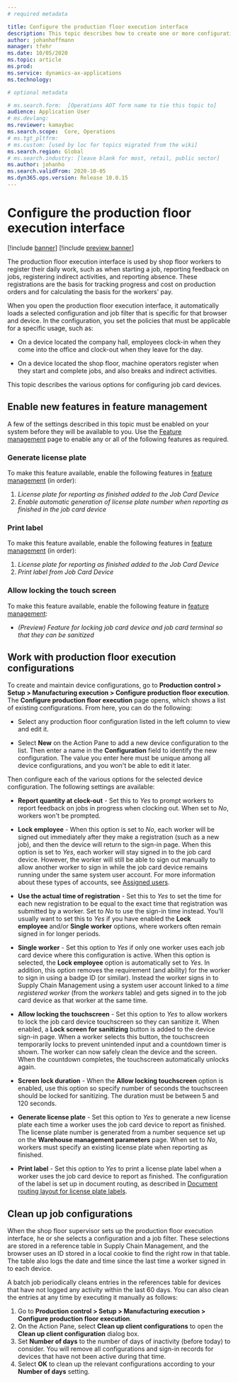 ```yaml
---
# required metadata

title: Configure the production floor execution interface
description: This topic describes how to create one or more configurations production floor execution interface. When you open the production floor execution interface, it automatically loads a selected configuration and job filter that is specific for that browser and device. In the configuration, you set the policies that must be applicable for a specific usage.
author: johanhoffmann
manager: tfehr
ms.date: 10/05/2020
ms.topic: article
ms.prod: 
ms.service: dynamics-ax-applications
ms.technology: 

# optional metadata

# ms.search.form:  [Operations AOT form name to tie this topic to]
audience: Application User
# ms.devlang: 
ms.reviewer: kamaybac
ms.search.scope:  Core, Operations
# ms.tgt_pltfrm: 
# ms.custom: [used by loc for topics migrated from the wiki]
ms.search.region: Global
# ms.search.industry: [leave blank for most, retail, public sector]
ms.author: johanho
ms.search.validFrom: 2020-10-05
ms.dyn365.ops.version: Release 10.0.15
---
```


# Configure the production floor execution interface

[!include [banner](../includes/banner.md)]
[!include [preview banner](../includes/preview-banner.md)]

The production floor execution interface is used by shop floor workers to register their daily work, such as when starting a job, reporting feedback on jobs, registering indirect activities, and reporting absence. These registrations are the basis for tracking progress and cost on production orders and for calculating the basis for the workers' pay.

When you open the production floor execution interface, it automatically loads a selected configuration and job filter that is specific for that browser and device. In the configuration, you set the policies that must be applicable for a specific usage, such as:

- On a device located the company hall, employees clock-in when they come into the office and clock-out when they leave for the day.

- On a device located the shop floor, machine operators register when they start and complete jobs, and also breaks and indirect activities.

This topic describes the various options for configuring job card devices.

## Enable new features in feature management

A few of the settings described in this topic must be enabled on your system before they will be available to you. Use the [Feature management](https://docs.microsoft.com/en-us/dynamics365/fin-ops-core/fin-ops/get-started/feature-management/feature-management-overview) page to enable any or all of the following features as required.

### Generate license plate

To make this feature available, enable the following features in [feature management](https://docs.microsoft.com/en-us/dynamics365/fin-ops-core/fin-ops/get-started/feature-management/feature-management-overview) (in order):

1. *License plate for reporting as finished added to the Job Card Device*
1. *Enable automatic generation of license plate number when reporting as finished in the job card device*

### Print label

To make this feature available, enable the following features in [feature management](https://docs.microsoft.com/en-us/dynamics365/fin-ops-core/fin-ops/get-started/feature-management/feature-management-overview) (in order):

1. *License plate for reporting as finished added to the Job Card Device*
1. *Print label from Job Card Device*

### Allow locking the touch screen

To make this feature available, enable the following feature in [feature management](https://docs.microsoft.com/en-us/dynamics365/fin-ops-core/fin-ops/get-started/feature-management/feature-management-overview):

- *(Preview) Feature for locking job card device and job card terminal so that they can be sanitized*

## Work with production floor execution configurations

To create and maintain device configurations, go to **Production control \> Setup \> Manufacturing execution \> Configure production floor execution**. The **Configure production floor execution** page opens, which shows a list of existing configurations. From here, you can do the following:

- Select any production floor configuration listed in the left column to view and edit it.

- Select **New** on the Action Pane to add a new device configuration to the list. Then enter a name in the **Configuration** field to identify the new configuration. The value you enter here must be unique among all device configurations, and you won't be able to edit it later.

Then configure each of the various options for the selected device configuration. The following settings are available:

- **Report quantity at clock-out** - Set this to *Yes* to prompt workers to report feedback on jobs in progress when clocking out. When set to *No*, workers won't be prompted.

- **Lock employee** - When this option is set to *No*, each worker will be signed out immediately after they make a registration (such as a new job), and then the device will return to the sign-in page. When this option is set to *Yes*, each worker will stay signed in to the job card device. However, the worker will still be able to sign out manually to allow another worker to sign in while the job card device remains running under the same system user account. For more information about these types of accounts, see [Assigned users](config-job-card-device.md#assigned-users).

- **Use the actual time of registration** - Set this to *Yes* to set the time for each new registration to be equal to the exact time that registration was submitted by a worker. Set to *No* to use the sign-in time instead. You'll usually want to set this to *Yes* if you have enabled the **Lock employee** and/or **Single worker** options, where workers often remain signed in for longer periods.

- **Single worker** - Set this option to *Yes* if only one worker uses each job card device where this configuration is active. When this option is selected, the **Lock employee** option is automatically set to *Yes*. In addition, this option removes the requirement (and ability) for the worker to sign in using a badge ID (or similar). Instead the worker signs in to Supply Chain Management using a system user account linked to a *time registered worker* (from the *workers* table) and gets signed in to the job card device as that worker at the same time.

- **Allow locking the touchscreen** - Set this option to *Yes* to allow workers to lock the job card device touchscreen so they can sanitize it. When enabled, a **Lock screen for sanitizing** button is added to the device sign-in page. When a worker selects this button, the touchscreen temporarily locks to prevent unintended input and a countdown timer is shown. The worker can now safely clean the device and the screen. When the countdown completes, the touchscreen automatically unlocks again.

- **Screen lock duration** - When the **Allow locking touchscreen** option is enabled, use this option so specify number of seconds the touchscreen should be locked for sanitizing. The duration must be between 5 and 120 seconds.

- **Generate license plate** - Set this option to *Yes* to generate a new license plate each time a worker uses the job card device to report as finished. The license plate number is generated from a number sequence set up on the **Warehouse management parameters** page. When set to *No*, workers must specify an existing license plate when reporting as finished.

- **Print label** - Set this option to *Yes* to print a license plate label when a worker uses the job card device to report as finished. The configuration of the label is set up in document routing, as described in [Document routing layout for license plate labels](../warehousing/document-routing-layout-for-license-plates.md).

## Clean up job configurations

When the shop floor supervisor sets up the production floor execution interface, he or she selects a configuration and a job filter. These selections are stored in a reference table in Supply Chain Management, and the browser uses an ID stored in a local cookie to find the right row in that table. The table also logs the date and time since the last time a worker signed in to each device.

A batch job periodically cleans entries in the references table for devices that have not logged any activity within the last 60 days. You can also clean the entries at any time by executing it manually as follows:

1. Go to **Production control \> Setup \> Manufacturing execution \> Configure production floor execution**.
1. On the Action Pane, select **Clean up client configurations** to open the **Clean up client configuration** dialog box.
1. Set **Number of days** to the number of days of inactivity (before today) to consider. You will remove all configurations and sign-in records for devices that have not been active during that time.
1. Select **OK** to clean up the relevant configurations according to your **Number of days** setting.
